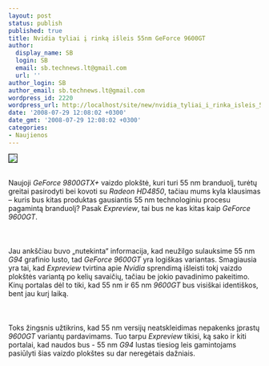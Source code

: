 ```yaml
---
layout: post
status: publish
published: true
title: Nvidia tyliai į rinką išleis 55nm GeForce 9600GT
author:
  display_name: SB
  login: SB
  email: sb.technews.lt@gmail.com
  url: ''
author_login: SB
author_email: sb.technews.lt@gmail.com
wordpress_id: 2220
wordpress_url: http://localhost/site/new/nvidia_tyliai_i_rinka_isleis_55nm_geforce_9600gt/
date: '2008-07-29 12:08:02 +0300'
date_gmt: '2008-07-29 12:08:02 +0300'
categories:
- Naujienos
---
```

<div class="imgright"><img src="http://tbn0.google.com/images?q=tbn:S8H0_-Fmw9qcgM:http://blogs.nvidia.com/photos/uncategorized/2008/02/26/geforce_9600_gt_3qtr.png" border="1"></div>
<p><br>Naujoji <i>GeForce 9800GTX+</i> vaizdo plokštė, kuri turi 55 nm branduolį, turėtų greitai pasirodyti bei kovoti su <i>Radeon HD4850</i>, tačiau mums kyla klausimas – kuris bus kitas produktas gausiantis 55 nm technologiniu procesu pagamintą branduolį? Pasak <i>Expreview</i>, tai bus ne kas kitas kaip <i>GeForce 9600GT</i>.<br />
<br><br />
<br>Jau ankščiau buvo „nutekinta“ informacija, kad neužilgo sulauksime 55 nm <i>G94</i> grafinio lusto, tad <i>GeForce 9600GT</i> yra logiškas variantas. Smagiausia yra tai, kad <i>Expreview</i> tvirtina apie <i>Nvidia</i> sprendimą išleisti tokį vaizdo plokštės variantą po kelių savaičių, tačiau be jokio pavadinimo pakeitimo. Kinų portalas dėl to tiki, kad 55 nm ir 65 nm <i>9600GT</i> bus visiškai identiškos, bent jau kurį laiką.<br />
<br><br />
<br>Toks žingsnis užtikrins, kad 55 nm versijų neatskleidimas nepakenks įprastų <i>9600GT</i> variantų pardavimams. Tuo tarpu <i>Expreview</i> tikisi, ką sako ir kiti portalai, kad naudos bus - 55 nm <i>G94</i> lustas tiesiog leis gamintojams pasiūlyti šias vaizdo plokštes su dar neregėtais dažniais.<br />
<br><br />
<br><br />
<br><br />
<br></p>
